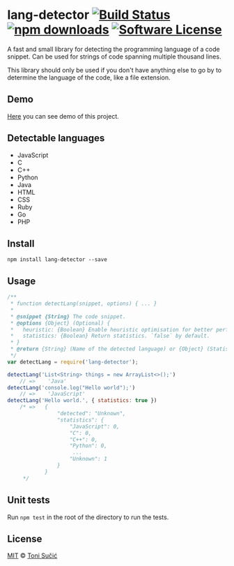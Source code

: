lang-detector  [![Build Status](https://travis-ci.org/hosein2398/lang-detector.svg?branch=master)](https://travis-ci.org/hosein2398/lang-detector) [![npm downloads](https://img.shields.io/npm/v/lang-detector.svg)](https://www.npmjs.com/package/lang-detector) [![Software License](https://img.shields.io/badge/license-MIT-blue.svg)](LICENSE)
=====

A fast and small library for detecting the programming language of a code snippet. 
Can be used for strings of code spanning multiple thousand lines.

This library should only be used if you don't have anything else to go by to determine the language of the code, like a file extension.
## Demo 
[Here](https://hosein2398.github.io/lang-detect/) you can see demo of this project.

## Detectable languages
* JavaScript
* C
* C++
* Python
* Java
* HTML
* CSS
* Ruby
* Go
* PHP

## Install
```Shell
npm install lang-detector --save
```

## Usage
```JavaScript
/**
 * function detectLang(snippet, options) { ... }
 *
 * @snippet {String} The code snippet.
 * @options {Object} (Optional) {
 *   heuristic: {Boolean} Enable heuristic optimisation for better performance. `true` by default.
 *   statistics: {Boolean} Return statistics. `false` by default.
 * }
 * @return {String} (Name of the detected language) or {Object} (Statistics).
 */
var detectLang = require('lang-detector');

detectLang('List<String> things = new ArrayList<>();')
    // =>    'Java'
detectLang('console.log("Hello world");')
    // =>    'JavaScript'
detectLang('Hello world.', { statistics: true })
    /* =>   {
                "detected": "Unknown",
                "statistics": {
                    "JavaScript": 0,
                    "C": 0,
                    "C++": 0,
                    "Python": 0,
                     ...
                    "Unknown": 1
                }
            } 
     */
```

## Unit tests
Run `npm test` in the root of the directory to run the tests.

## License
<a href="https://tldrlegal.com/license/mit-license" target="_blank">MIT</a> © <a href="https://github.com/ts95/" target="_blank">Toni Sučić</a>